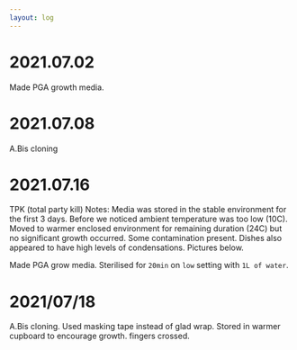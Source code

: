 ```yaml
---
layout: log
---
```


# 2021.07.02

Made PGA growth media.

# 2021.07.08  

A.Bis cloning

# 2021.07.16  

TPK (total party kill)
Notes:
Media was stored in the stable environment for the first 3 days. Before we noticed ambient temperature was too low (10C).
Moved to warmer enclosed environment for remaining duration (24C) but no significant growth occurred.
Some contamination present. Dishes also appeared to have high levels of condensations. Pictures below.


Made PGA grow media.
Sterilised for `20min` on `low` setting with `1L of water`.

# 2021/07/18  

A.Bis cloning. Used masking tape instead of glad wrap. Stored in warmer cupboard to encourage growth. fingers crossed.
